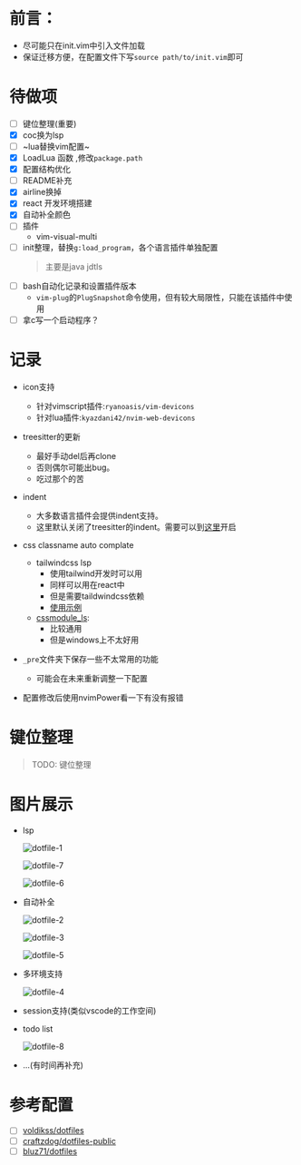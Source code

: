# 前言：

- 尽可能只在init.vim中引入文件加载
- 保证迁移方便，在配置文件下写`source path/to/init.vim`即可

# 待做项

- [ ] 键位整理(重要)
- [x] coc换为lsp
- [ ] ~lua替换vim配置~
- [x] LoadLua 函数 ,修改`package.path`
- [x] 配置结构优化
- [ ] README补充
- [x] airline换掉
- [x] react 开发环境搭建
- [x] 自动补全颜色
- [ ] 插件
  - vim-visual-multi
- [ ] init整理，替换`g:load_program`，各个语言插件单独配置
  > 主要是java jdtls
- [ ] bash自动化记录和设置插件版本
  - `vim-plug`的`PlugSnapshot`命令使用，但有较大局限性，只能在该插件中使用
- [ ] 拿c写一个启动程序？

# 记录

- icon支持
  - 针对vimscript插件:`ryanoasis/vim-devicons`
  - 针对lua插件:`kyazdani42/nvim-web-devicons`

- treesitter的更新
  - 最好手动del后再clone
  - 否则偶尔可能出bug。
  - 吃过那个的苦

- indent
  - 大多数语言插件会提供indent支持。
  - 这里默认关闭了treesitter的indent。需要可以到[这里](./nvim/plug_configs/treesitter.vim)开启

- css classname auto complate
  - tailwindcss lsp
    - 使用tailwind开发时可以用
    - 同样可以用在react中
    - 但是需要taildwindcss依赖
    - [使用示例](https://www.youtube.com/watch?v=GznmPACXBlY&t=6227s)
  - [cssmodule_ls](https://github.com/antonk52/cssmodules-language-server): 
    - 比较通用
    - 但是windows上不太好用

- `_pre`文件夹下保存一些不太常用的功能
  - 可能会在未来重新调整一下配置

- 配置修改后使用nvimPower看一下有没有报错

# 键位整理

> TODO: 键位整理

# 图片展示

- lsp

  ![dotfile-1](./image/dotfile-1.png)

  ![dotfile-7](./image/dotfile-7.png)

  ![dotfile-6](./image/dotfile-6.png)

- 自动补全

  ![dotfile-2](./image/dotfile-2.png)

  ![dotfile-3](./image/dotfile-3.png)

  ![dotfile-5](./image/dotfile-5.png)

- 多环境支持

  ![dotfile-4](./image/dotfile-4.png)

- session支持(类似vscode的工作空间)

- todo list

  ![dotfile-8](./image/dotfile-8.png)

- ...(有时间再补充)

# 参考配置

- [ ] [voldikss/dotfiles](https://github.com/voldikss/dotfiles/blob/dev/nvim/init.vim)
- [ ] [craftzdog/dotfiles-public](https://github.com/craftzdog/dotfiles-public)
- [ ] [bluz71/dotfiles](https://github.com/bluz71/dotfiles/blob/master/vim/lua/plugin/lsp-config.lua)
